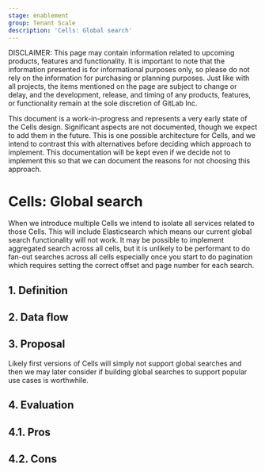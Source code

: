 ```yaml
---
stage: enablement
group: Tenant Scale
description: 'Cells: Global search'
---
```


DISCLAIMER:
This page may contain information related to upcoming products, features and
functionality. It is important to note that the information presented is for
informational purposes only, so please do not rely on the information for
purchasing or planning purposes. Just like with all projects, the items
mentioned on the page are subject to change or delay, and the development,
release, and timing of any products, features, or functionality remain at the
sole discretion of GitLab Inc.

This document is a work-in-progress and represents a very early state of the
Cells design. Significant aspects are not documented, though we expect to add
them in the future. This is one possible architecture for Cells, and we intend to
contrast this with alternatives before deciding which approach to implement.
This documentation will be kept even if we decide not to implement this so that
we can document the reasons for not choosing this approach.

# Cells: Global search

When we introduce multiple Cells we intend to isolate all services related to
those Cells. This will include Elasticsearch which means our current global
search functionality will not work. It may be possible to implement aggregated
search across all cells, but it is unlikely to be performant to do fan-out
searches across all cells especially once you start to do pagination which
requires setting the correct offset and page number for each search.

## 1. Definition

## 2. Data flow

## 3. Proposal

Likely first versions of Cells will simply not support global searches and then
we may later consider if building global searches to support popular use cases
is worthwhile.

## 4. Evaluation

## 4.1. Pros

## 4.2. Cons

